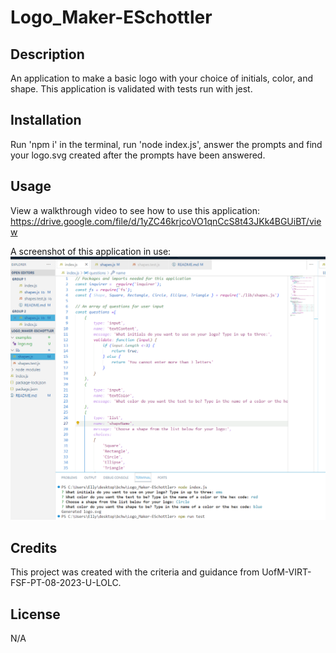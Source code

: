 # Logo_Maker-ESchottler


## Description

An application to make a basic logo with your choice of initials, color, and shape. This application is validated with tests run with jest.


## Installation

Run 'npm i' in the terminal, run 'node index.js', answer the prompts and find your logo.svg created after the prompts have been answered.  

## Usage

View a walkthrough video to see how to use this application: https://drive.google.com/file/d/1yZC46krjcoVO1qnCcS8t43JKk4BGUiBT/view

A screenshot of this application in use: ![Screenshot](./assets/logo-maker-screenshot.png)

## Credits

This project was created with the criteria and guidance from UofM-VIRT-FSF-PT-08-2023-U-LOLC.


## License
N/A


